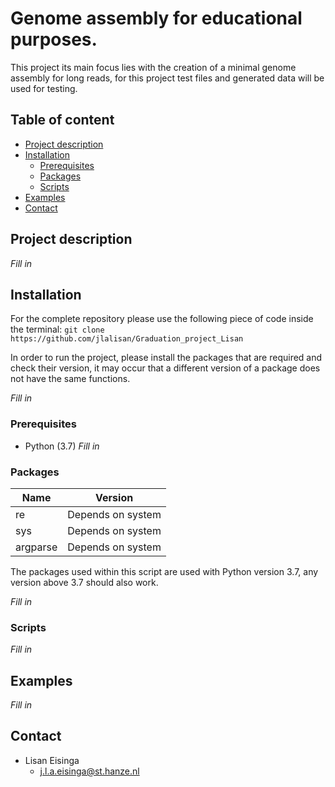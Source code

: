 # Genome assembly for educational purposes. #
This project its main focus lies with the creation of a minimal genome assembly for long reads, for this project test files and generated data will be used for testing. 

## Table of content

- [Project description](#project-description)
- [Installation](#installation)
    * [Prerequisites](#prerequisites)
    * [Packages](#packages)
    * [Scripts](#scripts)
- [Examples](#examples)
- [Contact](#contact)

## Project description
*Fill in*

## Installation
For the complete repository please use the following piece of code inside the terminal:
```git clone https://github.com/jlalisan/Graduation_project_Lisan```

In order to run the project, please install the packages that are required and check their version, it may occur that a different version of a package does not have the same functions.

*Fill in*

### Prerequisites
* Python (3.7)
*Fill in*


### Packages
|Name                                   |Version              |
|---                                    |---                  |
|re                                     |Depends on system    |
|sys                                    |Depends on system    |
|argparse                               |Depends on system    |

The packages used within this script are used with Python version 3.7, any version above 3.7 should also work.

*Fill in*

### Scripts
*Fill in*

## Examples
*Fill in*


## Contact
* Lisan Eisinga
  * j.l.a.eisinga@st.hanze.nl 
